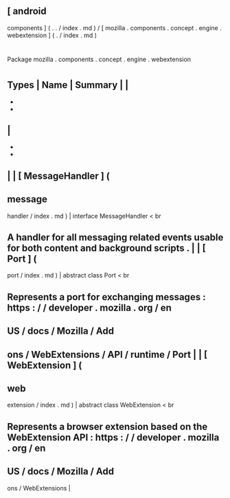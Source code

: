 [
android
-
components
]
(
.
.
/
index
.
md
)
/
[
mozilla
.
components
.
concept
.
engine
.
webextension
]
(
.
/
index
.
md
)
#
#
Package
mozilla
.
components
.
concept
.
engine
.
webextension
#
#
#
Types
|
Name
|
Summary
|
|
-
-
-
|
-
-
-
|
|
[
MessageHandler
]
(
-
message
-
handler
/
index
.
md
)
|
interface
MessageHandler
<
br
>
A
handler
for
all
messaging
related
events
usable
for
both
content
and
background
scripts
.
|
|
[
Port
]
(
-
port
/
index
.
md
)
|
abstract
class
Port
<
br
>
Represents
a
port
for
exchanging
messages
:
https
:
/
/
developer
.
mozilla
.
org
/
en
-
US
/
docs
/
Mozilla
/
Add
-
ons
/
WebExtensions
/
API
/
runtime
/
Port
|
|
[
WebExtension
]
(
-
web
-
extension
/
index
.
md
)
|
abstract
class
WebExtension
<
br
>
Represents
a
browser
extension
based
on
the
WebExtension
API
:
https
:
/
/
developer
.
mozilla
.
org
/
en
-
US
/
docs
/
Mozilla
/
Add
-
ons
/
WebExtensions
|
